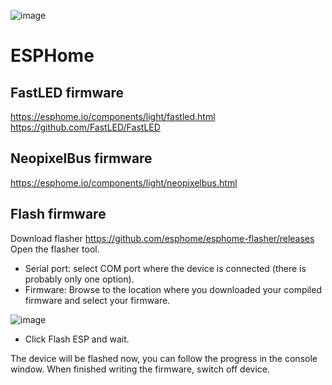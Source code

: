 ![image](https://user-images.githubusercontent.com/4923679/149402476-306efe19-1e98-4770-9b0e-16290bc4a205.png)

# ESPHome

## FastLED firmware

https://esphome.io/components/light/fastled.html
https://github.com/FastLED/FastLED


## NeopixelBus firmware

https://esphome.io/components/light/neopixelbus.html


## Flash firmware

Download flasher https://github.com/esphome/esphome-flasher/releases
Open the flasher tool.
 - Serial port: select COM port where the device is connected (there is probably only one option).
 - Firmware: Browse to the location where you downloaded your compiled firmware and select your firmware.

![image](https://user-images.githubusercontent.com/4923679/150183719-f0c19bbd-f6de-4fff-8127-51d3ef30a4f7.png)

- Click Flash ESP and wait.

The device will be flashed now, you can follow the progress in the console window.
When finished writing the firmware, switch off device.
